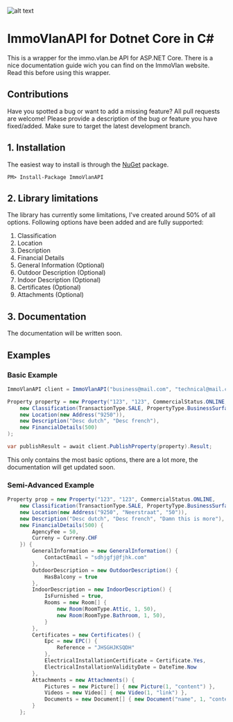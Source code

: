 ![alt text](https://github.com/Viincenttt/MollieApi/workflows/Run%20automated%20tests/badge.svg "Automated Tests")

# ImmoVlanAPI for Dotnet Core in C#

This is a wrapper for the immo.vlan.be API for ASP.NET Core. There is a nice documentation guide wich you can find on the ImmoVlan website. Read this before using this wrapper.

## Contributions

Have you spotted a bug or want to add a missing feature? All pull requests are welcome! Please provide a description of the bug or feature you have fixed/added. Make sure to target the latest development branch.


## 1. Installation

The easiest way to install is through the [NuGet](https://www.nuget.org/packages/ImmoVlanAPI/) package.
```
PM> Install-Package ImmoVlanAPI
```

## 2. Library limitations

The library has currently some limitations, I've created around 50% of all options. Following options have been added and are fully supported:

1. Classification
2. Location
3. Description
4. Financial Details
5. General Information (Optional)
6. Outdoor Description (Optional)
7. Indoor Description (Optional)
8. Certificates (Optional)
9. Attachments (Optional)

## 3. Documentation

The documentation will be written soon.

## Examples
### Basic Example
```cs
ImmoVlanAPI client = ImmoVlanAPI("business@mail.com", "technical@mail.com", 1, "XXXX");

Property property = new Property("123", "123", CommercialStatus.ONLINE,
    new Classification(TransactionType.SALE, PropertyType.BusinessSurface),
    new Location(new Address("9250")),
    new Description("Desc dutch", "Desc french"),
    new FinancialDetails(500)
);

var publishResult = await client.PublishProperty(property).Result;
```
This only contains the most basic options, there are a lot more, the documentation will get updated soon.

### Semi-Advanced Example
```cs
Property prop = new Property("123", "123", CommercialStatus.ONLINE,
    new Classification(TransactionType.SALE, PropertyType.BusinessSurface, true),
    new Location(new Address("9250", "Neerstraat", "50")),
    new Description("Desc dutch", "Desc french", "Damn this is more"),
    new FinancialDetails(500) {
        AgencyFee = 50,
        Curreny = Curreny.CHF
    }) {
        GeneralInformation = new GeneralInformation() {
            ContactEmail = "sdhjgfj@fjhk.com"
        },
        OutdoorDescription = new OutdoorDescription() {
            HasBalcony = true
        },
        IndoorDescription = new IndoorDescription() {
            IsFurnished = true,
            Rooms = new Room[] {
                new Room(RoomType.Attic, 1, 50),
                new Room(RoomType.Bathroom, 1, 50),
            }
        },
        Certificates = new Certificates() {
            Epc = new EPC() {
                Reference = "JHSGHJKSQDH"
            },
            ElectricalInstallationCertificate = Certificate.Yes,
            ElectricalInstallationValidityDate = DateTime.Now
        },
        Attachments = new Attachments() {
            Pictures = new Picture[] { new Picture(1, "content") },
            Videos = new Video[] { new Video(1, "link") },
            Documents = new Document[] { new Document("name", 1, "content") }
        }
    };
```
